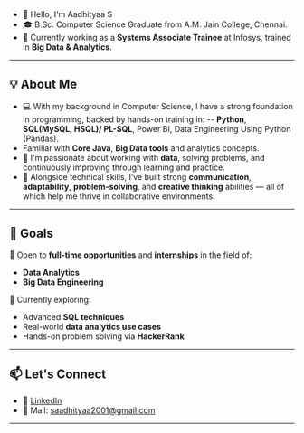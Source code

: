 ##

- 👋 Hello, I'm Aadhityaa S
- 🎓 B.Sc. Computer Science Graduate from A.M. Jain College, Chennai.  
- 💼 Currently working as a **Systems Associate Trainee** at Infosys, trained in **Big Data & Analytics**.

---

## 💡 About Me


- 💻 With my background in Computer Science, I have a strong foundation in programming, backed by hands-on training in:
-- **Python**, **SQL(MySQL, HSQL)/ PL-SQL**, Power BI, Data Engineering Using Python (Pandas).
- Familiar with **Core Java**, **Big Data tools** and analytics concepts.
- 🧠 I'm passionate about working with **data**, solving problems, and continuously improving through learning and practice.
- 🧩 Alongside technical skills, I’ve built strong **communication**, **adaptability**, **problem-solving**, and **creative thinking** abilities — all of which help me thrive in collaborative environments.

---

## 🚀 Goals

🔎 Open to **full-time opportunities** and **internships** in the field of:
- **Data Analytics**
- **Big Data Engineering**

📘 Currently exploring:  
- Advanced **SQL techniques**  
- Real-world **data analytics use cases**  
- Hands-on problem solving via **HackerRank**

---

## 📫 Let's Connect

- 🔗 [LinkedIn](https://www.linkedin.com/in/aadhityaa-s)
- 📧 Mail: saadhityaa2001@gmail.com

---
<!---
Aadhityaa745/Aadhityaa745 is a ✨ special ✨ repository because its `README.md` (this file) appears on your GitHub profile.
You can click the Preview link to take a look at your changes.
--->